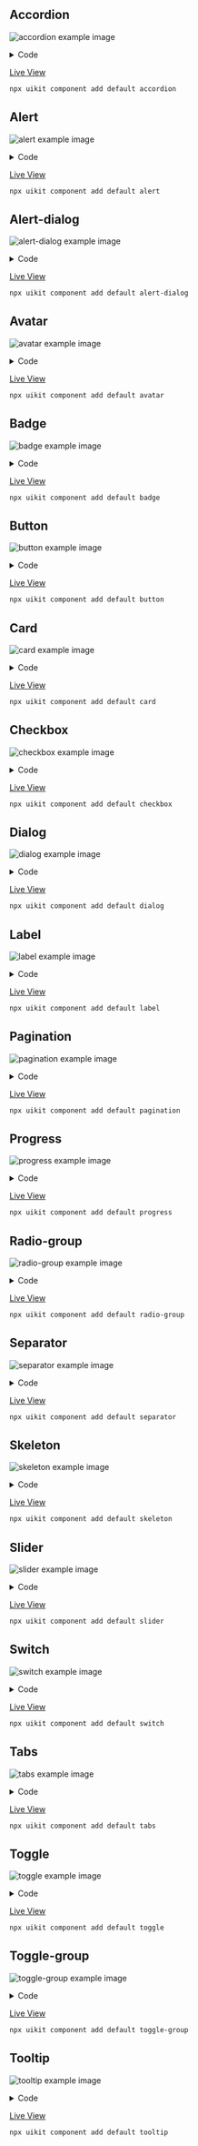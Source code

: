 ## Accordion
![accordion example image](./default/accordion.png)

<details><summary>Code</summary>

```tsx
import { Text, Container } from '@react-three/uikit'
import { Accordion, AccordionContent, AccordionItem, AccordionTrigger } from '@/accordion'

//TODO: type="single" collapsible
export function AccordionDemo() {
  return (
    <Container width={300}>
      <Accordion>
        <AccordionItem value="item-1">
          <AccordionTrigger>
            <Text>Is it accessible?</Text>
          </AccordionTrigger>
          <AccordionContent>
            <Text>Yes. It adheres to the WAI-ARIA design pattern.</Text>
          </AccordionContent>
        </AccordionItem>
        <AccordionItem value="item-2">
          <AccordionTrigger>
            <Text>Is it styled?</Text>
          </AccordionTrigger>
          <AccordionContent>
            <Text>Yes. It comes with default styles that matches the other components&apos; aesthetic.</Text>
          </AccordionContent>
        </AccordionItem>
        <AccordionItem value="item-3">
          <AccordionTrigger>
            <Text>Is it animated?</Text>
          </AccordionTrigger>
          <AccordionContent>
            <Text>Yes. It&apos;s animated by default, but you can disable it if you prefer.</Text>
          </AccordionContent>
        </AccordionItem>
      </Accordion>
    </Container>
  )
}

```

</details>

[Live View](https://pmndrs.github.io/uikit/examples/default/?component=accordion)   
```bash
npx uikit component add default accordion
```

## Alert
![alert example image](./default/alert.png)

<details><summary>Code</summary>

```tsx
import { Text } from '@react-three/uikit'
import { Terminal } from '@react-three/uikit-lucide'
import { Alert, AlertDescription, AlertIcon, AlertTitle } from '@/alert'

export function AlertDemo() {
  return (
    <Alert>
      <AlertIcon>
        <Terminal width={16} height={16} />
      </AlertIcon>
      <AlertTitle>
        <Text>Error</Text>
      </AlertTitle>
      <AlertDescription>
        <Text>You can add components to your app using the cli.</Text>
      </AlertDescription>
    </Alert>
  )
}

```

</details>

[Live View](https://pmndrs.github.io/uikit/examples/default/?component=alert)   
```bash
npx uikit component add default alert
```

## Alert-dialog
![alert-dialog example image](./default/alert-dialog.png)

<details><summary>Code</summary>

```tsx
import { Text } from '@react-three/uikit'
import { Button } from '@/button'
import {
  AlertDialog,
  AlertDialogAction,
  AlertDialogCancel,
  AlertDialogContent,
  AlertDialogDescription,
  AlertDialogFooter,
  AlertDialogHeader,
  AlertDialogTitle,
  AlertDialogTrigger,
} from '@/alert-dialog.js'

export function AlertDialogDemo() {
  return (
    <AlertDialog>
      <AlertDialogTrigger>
        <Button variant="outline">
          <Text>Show Dialog</Text>
        </Button>
      </AlertDialogTrigger>
      <AlertDialogContent>
        <AlertDialogHeader>
          <AlertDialogTitle>
            <Text>Are you absolutely sure?</Text>
          </AlertDialogTitle>
          <AlertDialogDescription>
            <Text>
              This action cannot be undone. This will permanently delete your account and remove your data from our
              servers.
            </Text>
          </AlertDialogDescription>
        </AlertDialogHeader>
        <AlertDialogFooter>
          <AlertDialogCancel>
            <Text>Cancel</Text>
          </AlertDialogCancel>
          <AlertDialogAction>
            <Text>Continue</Text>
          </AlertDialogAction>
        </AlertDialogFooter>
      </AlertDialogContent>
    </AlertDialog>
  )
}

```

</details>

[Live View](https://pmndrs.github.io/uikit/examples/default/?component=alert-dialog)   
```bash
npx uikit component add default alert-dialog
```

## Avatar
![avatar example image](./default/avatar.png)

<details><summary>Code</summary>

```tsx
import { Container } from '@react-three/uikit'
import { Avatar } from '@/avatar'

export function AvatarDemo() {
  return (
    <Container alignItems="center">
      <Avatar src="https://picsum.photos/100/100" />
    </Container>
  )
}

```

</details>

[Live View](https://pmndrs.github.io/uikit/examples/default/?component=avatar)   
```bash
npx uikit component add default avatar
```

## Badge
![badge example image](./default/badge.png)

<details><summary>Code</summary>

```tsx
import { Text } from '@react-three/uikit'
import { Badge } from '@/badge'

export function BadgeDemo() {
  return (
    <Badge>
      <Text>Badge</Text>
    </Badge>
  )
}

```

</details>

[Live View](https://pmndrs.github.io/uikit/examples/default/?component=badge)   
```bash
npx uikit component add default badge
```

## Button
![button example image](./default/button.png)

<details><summary>Code</summary>

```tsx
import { ChevronRight } from '@react-three/uikit-lucide'
import { Button } from '@/button'

export function ButtonDemo() {
  return (
    <Button variant="outline" size="icon">
      <ChevronRight width={16} height={16} />
    </Button>
  )
}

```

</details>

[Live View](https://pmndrs.github.io/uikit/examples/default/?component=button)   
```bash
npx uikit component add default button
```

## Card
![card example image](./default/card.png)

<details><summary>Code</summary>

```tsx
import { Text, Container } from '@react-three/uikit'
import { BellRing, Check } from '@react-three/uikit-lucide'
import { colors } from '@/theme'
import { Button } from '@/button'
import { Card, CardContent, CardDescription, CardFooter, CardHeader, CardTitle } from '@/card'
import { Switch } from '@/switch'

const notifications = [
  {
    title: 'Your call has been confirmed.',
    description: '1 hour ago',
  },
  {
    title: 'You have a new message!',
    description: '1 hour ago',
  },
  {
    title: 'Your subscription is expiring soon!',
    description: '2 hours ago',
  },
]

export function CardDemo() {
  return (
    <Card width={380}>
      <CardHeader>
        <CardTitle>
          <Text>Notifications</Text>
        </CardTitle>
        <CardDescription>
          <Text>You have 3 unread messages.</Text>
        </CardDescription>
      </CardHeader>
      <CardContent flexDirection="column" gap={16}>
        <Container flexDirection="row" alignItems="center" gap={16} borderRadius={6} border={1} padding={16}>
          <BellRing />
          <Container gap={4}>
            <Text fontSize={14} lineHeight={1}>
              Push Notifications
            </Text>
            <Text fontSize={14} lineHeight={1.43} color={colors.mutedForeground}>
              Send notifications to device.
            </Text>
          </Container>
          <Switch />
        </Container>
        <Container>
          {notifications.map((notification, index) => (
            <Container
              key={index}
              marginBottom={index === notifications.length - 1 ? 0 : 16}
              paddingBottom={index === notifications.length - 1 ? 0 : 16}
              alignItems="flex-start"
              flexDirection="row"
              gap={17}
            >
              <Container height={8} width={8} transformTranslateY={4} borderRadius={1000} backgroundColor={0x0ea5e9} />
              <Container gap={4}>
                <Text fontSize={14} lineHeight={1}>
                  {notification.title}
                </Text>
                <Text fontSize={14} lineHeight={1.43} color={colors.mutedForeground}>
                  {notification.description}
                </Text>
              </Container>
            </Container>
          ))}
        </Container>
      </CardContent>
      <CardFooter>
        <Button flexDirection="row" width="100%">
          <Check marginRight={8} height={16} width={16} />
          <Text>Mark all as read</Text>
        </Button>
      </CardFooter>
    </Card>
  )
}

```

</details>

[Live View](https://pmndrs.github.io/uikit/examples/default/?component=card)   
```bash
npx uikit component add default card
```

## Checkbox
![checkbox example image](./default/checkbox.png)

<details><summary>Code</summary>

```tsx
import { Text, Container } from '@react-three/uikit'
import { Checkbox } from '@/checkbox'
import { Label } from '@/label'

export function CheckboxDemo() {
  return (
    <Container flexDirection="row" gap={8} alignItems="center">
      <Checkbox />
      <Label>
        <Text>Accept terms and conditions</Text>
      </Label>
    </Container>
  )
}

```

</details>

[Live View](https://pmndrs.github.io/uikit/examples/default/?component=checkbox)   
```bash
npx uikit component add default checkbox
```

## Dialog
![dialog example image](./default/dialog.png)

<details><summary>Code</summary>

```tsx
import { Text, Container } from '@react-three/uikit'
import { Button } from '@/button'
import { Label } from '@/label'
import {
  Dialog,
  DialogContent,
  DialogDescription,
  DialogFooter,
  DialogHeader,
  DialogTitle,
  DialogTrigger,
} from '@/dialog.js'

export function DialogDemo() {
  return (
    <Dialog>
      <DialogTrigger>
        <Button variant="outline">
          <Text>Edit Profile</Text>
        </Button>
      </DialogTrigger>
      <DialogContent sm={{ maxWidth: 425 }}>
        <DialogHeader>
          <DialogTitle>
            <Text>Edit profile</Text>
          </DialogTitle>
          <DialogDescription>
            <Text>Make changes to your profile here. Click save when you're done.</Text>
          </DialogDescription>
        </DialogHeader>
        <Container gap={16} paddingY={16}>
          <Container alignItems="center" gap={16}>
            <Label>
              <Text horizontalAlign="right">Name</Text>
            </Label>
            {/*<Input defaultValue="Pedro Duarte" className="col-span-3" />*/}
          </Container>
          <Container alignItems="center" gap={16}>
            <Label>
              <Text horizontalAlign="right">Username</Text>
            </Label>
            {/*<Input id="username" defaultValue="@peduarte" className="col-span-3" />*/}
          </Container>
        </Container>
        <DialogFooter>
          <Button>
            <Text>Save changes</Text>
          </Button>
        </DialogFooter>
      </DialogContent>
    </Dialog>
  )
}

```

</details>

[Live View](https://pmndrs.github.io/uikit/examples/default/?component=dialog)   
```bash
npx uikit component add default dialog
```

## Label
![label example image](./default/label.png)

<details><summary>Code</summary>

```tsx
import { Text, Container } from '@react-three/uikit'
import { Checkbox } from '@/checkbox'
import { Label } from '@/label'

export function LabelDemo() {
  return (
    <Container flexDirection="row" gap={8} alignItems="center">
      <Checkbox />
      <Label>
        <Text>Accept terms and conditions</Text>
      </Label>
    </Container>
  )
}

```

</details>

[Live View](https://pmndrs.github.io/uikit/examples/default/?component=label)   
```bash
npx uikit component add default label
```

## Pagination
![pagination example image](./default/pagination.png)

<details><summary>Code</summary>

```tsx
import { Text } from '@react-three/uikit'
import {
  Pagination,
  PaginationContent,
  PaginationEllipsis,
  PaginationItem,
  PaginationLink,
  PaginationNext,
  PaginationPrevious,
} from '@/pagination'

export function PaginationDemo() {
  return (
    <Pagination>
      <PaginationContent>
        <PaginationItem>
          <PaginationPrevious />
        </PaginationItem>
        <PaginationItem>
          <PaginationLink>
            <Text>1</Text>
          </PaginationLink>
        </PaginationItem>
        <PaginationItem>
          <PaginationLink isActive>
            <Text>2</Text>
          </PaginationLink>
        </PaginationItem>
        <PaginationItem>
          <PaginationLink>
            <Text>3</Text>
          </PaginationLink>
        </PaginationItem>
        <PaginationItem>
          <PaginationEllipsis />
        </PaginationItem>
        <PaginationItem>
          <PaginationNext />
        </PaginationItem>
      </PaginationContent>
    </Pagination>
  )
}

```

</details>

[Live View](https://pmndrs.github.io/uikit/examples/default/?component=pagination)   
```bash
npx uikit component add default pagination
```

## Progress
![progress example image](./default/progress.png)

<details><summary>Code</summary>

```tsx
import { useEffect, useState } from 'react'
import { Progress } from '@/progress'

export function ProgressDemo() {
  const [progress, setProgress] = useState(13)

  useEffect(() => {
    const timer = setTimeout(() => setProgress(66), 500)
    return () => clearTimeout(timer)
  }, [])

  return <Progress value={progress} width={200} />
}

```

</details>

[Live View](https://pmndrs.github.io/uikit/examples/default/?component=progress)   
```bash
npx uikit component add default progress
```

## Radio-group
![radio-group example image](./default/radio-group.png)

<details><summary>Code</summary>

```tsx
import { Text } from '@react-three/uikit'
import { Label } from '@/label'
import { RadioGroup, RadioGroupItem } from '@/radio-group'

export function RadioGroupDemo() {
  return (
    <RadioGroup defaultValue="comfortable">
      <RadioGroupItem value="default">
        <Label>
          <Text>Default</Text>
        </Label>
      </RadioGroupItem>
      <RadioGroupItem value="comfortable">
        <Label>
          <Text>Comfortable</Text>
        </Label>
      </RadioGroupItem>
      <RadioGroupItem value="compact">
        <Label>
          <Text>Compact</Text>
        </Label>
      </RadioGroupItem>
    </RadioGroup>
  )
}

```

</details>

[Live View](https://pmndrs.github.io/uikit/examples/default/?component=radio-group)   
```bash
npx uikit component add default radio-group
```

## Separator
![separator example image](./default/separator.png)

<details><summary>Code</summary>

```tsx
import { DefaultProperties, Text, Container } from '@react-three/uikit'
import { colors } from '@/theme'
import { Separator } from '@/separator'

export function SeparatorDemo() {
  return (
    <Container>
      <Container gap={4}>
        <Text fontSize={14} lineHeight={1}>
          Radix Primitives
        </Text>
        <Text fontSize={14} lineHeight={1.43} color={colors.mutedForeground}>
          An open-source UI component library.
        </Text>
      </Container>
      <Separator marginY={16} />
      <Container flexDirection="row" height={20} alignItems="center" gap={16}>
        <DefaultProperties fontSize={14} lineHeight={1.43}>
          <Text>Blog</Text>
          <Separator orientation="vertical" />
          <Text>Docs</Text>
          <Separator orientation="vertical" />
          <Text>Source</Text>
        </DefaultProperties>
      </Container>
    </Container>
  )
}

```

</details>

[Live View](https://pmndrs.github.io/uikit/examples/default/?component=separator)   
```bash
npx uikit component add default separator
```

## Skeleton
![skeleton example image](./default/skeleton.png)

<details><summary>Code</summary>

```tsx
import { Container } from '@react-three/uikit'
import { Skeleton } from '@/skeleton'

export function SkeletonDemo() {
  return (
    <Container flexDirection="row" alignItems="center" gap={16}>
      <Skeleton borderRadius={1000} height={48} width={48} />
      <Container gap={8}>
        <Skeleton height={16} width={250} />
        <Skeleton height={16} width={200} />
      </Container>
    </Container>
  )
}

```

</details>

[Live View](https://pmndrs.github.io/uikit/examples/default/?component=skeleton)   
```bash
npx uikit component add default skeleton
```

## Slider
![slider example image](./default/slider.png)

<details><summary>Code</summary>

```tsx
import { Slider } from '@/slider'

export function SliderDemo() {
  return <Slider defaultValue={50} max={100} step={1} width={300} />
}

```

</details>

[Live View](https://pmndrs.github.io/uikit/examples/default/?component=slider)   
```bash
npx uikit component add default slider
```

## Switch
![switch example image](./default/switch.png)

<details><summary>Code</summary>

```tsx
import { Text, Container } from '@react-three/uikit'
import { Label } from '@/label'
import { Switch } from '@/switch'

export function SwitchDemo() {
  return (
    <Container flexDirection="row" alignItems="center" gap={8}>
      <Switch />
      <Label>
        <Text>Airplane Mode</Text>
      </Label>
    </Container>
  )
}

```

</details>

[Live View](https://pmndrs.github.io/uikit/examples/default/?component=switch)   
```bash
npx uikit component add default switch
```

## Tabs
![tabs example image](./default/tabs.png)

<details><summary>Code</summary>

```tsx
import { Text, Container } from '@react-three/uikit'
import { Button } from '@/button'
import { Card, CardContent, CardDescription, CardFooter, CardHeader, CardTitle } from '@/card'
import { Label } from '@/label'
import { Tabs, TabsContent, TabsList, TabsTrigger } from '@/tabs'

export function TabsDemo() {
  return (
    <Tabs defaultValue="account" width={400}>
      <TabsList width="100%">
        <TabsTrigger flexGrow={1} value="account">
          <Text>Account</Text>
        </TabsTrigger>
        <TabsTrigger flexGrow={1} value="password">
          <Text>Password</Text>
        </TabsTrigger>
      </TabsList>
      <TabsContent value="account">
        <Card>
          <CardHeader>
            <CardTitle>
              <Text>Account</Text>
            </CardTitle>
            <CardDescription>
              <Text>Make changes to your account here. Click save when you're done.</Text>
            </CardDescription>
          </CardHeader>
          <CardContent gap={8}>
            <Container gap={4}>
              <Label>
                <Text>Name</Text>
              </Label>
              <Text>Pedro Duarte</Text>
            </Container>
            <Container gap={4}>
              <Label>
                <Text>Username</Text>
              </Label>
              <Text>@peduarte</Text>
            </Container>
          </CardContent>
          <CardFooter>
            <Button>
              <Text>Save changes</Text>
            </Button>
          </CardFooter>
        </Card>
      </TabsContent>
      <TabsContent value="password">
        <Card>
          <CardHeader>
            <CardTitle>
              <Text>Password</Text>
            </CardTitle>
            <CardDescription>
              <Text>Change your password here. After saving, you'll be logged out.</Text>
            </CardDescription>
          </CardHeader>
          <CardContent gap={8}>
            <Container gap={4}>
              <Label>
                <Text>Current password</Text>
              </Label>
              <Text>password</Text>
            </Container>
            <Container gap={4}>
              <Label>
                <Text>New password</Text>
              </Label>
              <Text>password</Text>
            </Container>
          </CardContent>
          <CardFooter>
            <Button>
              <Text>Save password</Text>
            </Button>
          </CardFooter>
        </Card>
      </TabsContent>
    </Tabs>
  )
}

```

</details>

[Live View](https://pmndrs.github.io/uikit/examples/default/?component=tabs)   
```bash
npx uikit component add default tabs
```

## Toggle
![toggle example image](./default/toggle.png)

<details><summary>Code</summary>

```tsx
import { Bold } from '@react-three/uikit-lucide'
import { Toggle } from '@/toggle'

export function ToggleDemo() {
  return (
    <Toggle>
      <Bold height={16} width={16} />
    </Toggle>
  )
}

```

</details>

[Live View](https://pmndrs.github.io/uikit/examples/default/?component=toggle)   
```bash
npx uikit component add default toggle
```

## Toggle-group
![toggle-group example image](./default/toggle-group.png)

<details><summary>Code</summary>

```tsx
import { Bold, Italic, Underline } from '@react-three/uikit-lucide'
import { ToggleGroup, ToggleGroupItem } from '@/toggle-group'

export function ToggleGroupDemo() {
  return (
    <ToggleGroup>
      <ToggleGroupItem aria-label="Toggle bold">
        <Bold height={16} width={16} />
      </ToggleGroupItem>
      <ToggleGroupItem aria-label="Toggle italic">
        <Italic height={16} width={16} />
      </ToggleGroupItem>
      <ToggleGroupItem aria-label="Toggle underline">
        <Underline width={16} height={16} />
      </ToggleGroupItem>
    </ToggleGroup>
  )
}

```

</details>

[Live View](https://pmndrs.github.io/uikit/examples/default/?component=toggle-group)   
```bash
npx uikit component add default toggle-group
```

## Tooltip
![tooltip example image](./default/tooltip.png)

<details><summary>Code</summary>

```tsx
import { Text } from '@react-three/uikit'
import { Button } from '@/button'
import { Tooltip, TooltipContent, TooltipTrigger } from '@/tooltip.js'

export function TooltipDemo() {
  return (
    <Tooltip>
      <TooltipTrigger>
        <Button variant="outline">
          <Text>Hover</Text>
        </Button>
      </TooltipTrigger>
      <TooltipContent>
        <Text>Add to library</Text>
      </TooltipContent>
    </Tooltip>
  )
}

```

</details>

[Live View](https://pmndrs.github.io/uikit/examples/default/?component=tooltip)   
```bash
npx uikit component add default tooltip
```

